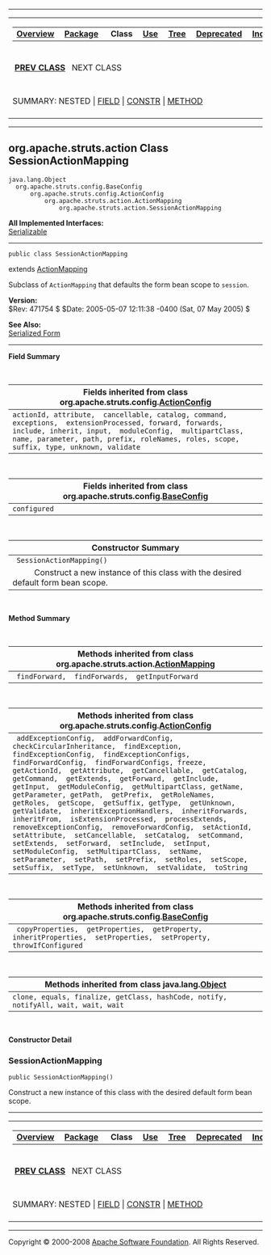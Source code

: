 ------------------------------------------------------------------------

<span id="navbar_top"></span> [](#skip-navbar_top "Skip navigation links")

<table>
<colgroup>
<col width="50%" />
<col width="50%" />
</colgroup>
<tbody>
<tr class="odd">
<td align="left"><span id="navbar_top_firstrow"></span>
<table>
<tbody>
<tr class="odd">
<td align="left"><a href="../../../../overview-summary.html.md"><strong>Overview</strong></a> </td>
<td align="left"><a href="package-summary.html.md"><strong>Package</strong></a> </td>
<td align="left"> <strong>Class</strong> </td>
<td align="left"><a href="class-use/SessionActionMapping.html.md"><strong>Use</strong></a> </td>
<td align="left"><a href="package-tree.html.md"><strong>Tree</strong></a> </td>
<td align="left"><a href="../../../../deprecated-list.html.md"><strong>Deprecated</strong></a> </td>
<td align="left"><a href="../../../../index-all.html.md"><strong>Index</strong></a> </td>
<td align="left"><a href="../../../../help-doc.html.md"><strong>Help</strong></a> </td>
</tr>
</tbody>
</table></td>
<td align="left"></td>
</tr>
<tr class="even">
<td align="left"> <a href="../../../../org/apache/struts/action/RequestProcessor.html.md" title="class in org.apache.struts.action"><strong>PREV CLASS</strong></a>   NEXT CLASS</td>
<td align="left"><a href="../../../../index.html.md?org/apache/struts/action/SessionActionMapping.html"><strong>FRAMES</strong></a>    <a href="SessionActionMapping.html"><strong>NO FRAMES</strong></a>    
<a href="../../../../allclasses-noframe.html.md"><strong>All Classes</strong></a></td>
</tr>
<tr class="odd">
<td align="left">SUMMARY: NESTED | <a href="#fields_inherited_from_class_org.apache.struts.config.ActionConfig">FIELD</a> | <a href="#constructor_summary">CONSTR</a> | <a href="#methods_inherited_from_class_org.apache.struts.action.ActionMapping">METHOD</a></td>
<td align="left">DETAIL: FIELD | <a href="#constructor_detail">CONSTR</a> | METHOD</td>
</tr>
</tbody>
</table>

<span id="skip-navbar_top"></span>

------------------------------------------------------------------------

org.apache.struts.action
 Class SessionActionMapping
---------------------------

    java.lang.Object
      org.apache.struts.config.BaseConfig
          org.apache.struts.config.ActionConfig
              org.apache.struts.action.ActionMapping
                  org.apache.struts.action.SessionActionMapping

**All Implemented Interfaces:**  
[Serializable](http://java.sun.com/j2se/1.4.2/docs/api/java/io/Serializable.html.md?is-external=true "class or interface in java.io")

------------------------------------------------------------------------

    public class SessionActionMapping

extends [ActionMapping](../../../../org/apache/struts/action/ActionMapping.html.md "class in org.apache.struts.action")

Subclass of `ActionMapping` that defaults the form bean scope to `session`.

**Version:**  
$Rev: 471754 $ $Date: 2005-05-07 12:11:38 -0400 (Sat, 07 May 2005) $

**See Also:**  
[Serialized Form](../../../../serialized-form.html.md#org.apache.struts.action.SessionActionMapping)

------------------------------------------------------------------------

<span id="field_summary"></span>

**Field Summary**

 <span id="fields_inherited_from_class_org.apache.struts.config.ActionConfig"></span>

| **Fields inherited from class org.apache.struts.config.[ActionConfig](../../../../org/apache/struts/config/ActionConfig.html.md "class in org.apache.struts.config")**                                                                                          |
|--------------------------------------------------------------------------------------------------------------------------------------------------------------------------------------------------------------------------------------------------------------|
| `actionId, attribute,  cancellable, catalog, command,  exceptions,  extensionProcessed, forward, forwards, include, inherit, input,  moduleConfig,  multipartClass, name, parameter, path, prefix, roleNames, roles, scope, suffix, type, unknown, validate` |

 <span id="fields_inherited_from_class_org.apache.struts.config.BaseConfig"></span>

| **Fields inherited from class org.apache.struts.config.[BaseConfig](../../../../org/apache/struts/config/BaseConfig.html.md "class in org.apache.struts.config")** |
|-----------------------------------------------------------------------------------------------------------------------------------------------------------------|
| `configured`                                                                                                                                                    |

  <span id="constructor_summary"></span>

| **Constructor Summary**                                                                     |
|---------------------------------------------------------------------------------------------|
| ` SessionActionMapping()`                                                                   
            Construct a new instance of this class with the desired default form bean scope.  |

  <span id="method_summary"></span>

**Method Summary**

 <span id="methods_inherited_from_class_org.apache.struts.action.ActionMapping"></span>

| **Methods inherited from class org.apache.struts.action.[ActionMapping](../../../../org/apache/struts/action/ActionMapping.html.md "class in org.apache.struts.action")** |
|------------------------------------------------------------------------------------------------------------------------------------------------------------------------|
| ` findForward,  findForwards,  getInputForward`                                                                                                                        |

 <span id="methods_inherited_from_class_org.apache.struts.config.ActionConfig"></span>

| **Methods inherited from class org.apache.struts.config.[ActionConfig](../../../../org/apache/struts/config/ActionConfig.html.md "class in org.apache.struts.config")**                                                                                                                                                                                                                                                                                                                                                                                                                                                                                                                                                                                                                                                                                                                                                                  |
|---------------------------------------------------------------------------------------------------------------------------------------------------------------------------------------------------------------------------------------------------------------------------------------------------------------------------------------------------------------------------------------------------------------------------------------------------------------------------------------------------------------------------------------------------------------------------------------------------------------------------------------------------------------------------------------------------------------------------------------------------------------------------------------------------------------------------------------------------------------------------------------------------------------------------------------|
| ` addExceptionConfig,  addForwardConfig,  checkCircularInheritance,  findException,  findExceptionConfig,  findExceptionConfigs,  findForwardConfig,  findForwardConfigs, freeze,  getActionId,  getAttribute,  getCancellable,  getCatalog,  getCommand,  getExtends,  getForward,  getInclude,  getInput,  getModuleConfig,  getMultipartClass, getName,  getParameter, getPath,  getPrefix,  getRoleNames,  getRoles,  getScope,  getSuffix, getType,  getUnknown,  getValidate,  inheritExceptionHandlers,  inheritForwards,  inheritFrom,  isExtensionProcessed,  processExtends,  removeExceptionConfig,  removeForwardConfig,  setActionId,  setAttribute,  setCancellable,  setCatalog,  setCommand,  setExtends,  setForward,  setInclude,  setInput,  setModuleConfig,  setMultipartClass,  setName,  setParameter,  setPath,  setPrefix,  setRoles,  setScope,  setSuffix,  setType,  setUnknown,  setValidate,  toString` |

 <span id="methods_inherited_from_class_org.apache.struts.config.BaseConfig"></span>

| **Methods inherited from class org.apache.struts.config.[BaseConfig](../../../../org/apache/struts/config/BaseConfig.html.md "class in org.apache.struts.config")** |
|------------------------------------------------------------------------------------------------------------------------------------------------------------------|
| ` copyProperties,  getProperties,  getProperty,  inheritProperties,  setProperties,  setProperty,  throwIfConfigured`                                            |

 <span id="methods_inherited_from_class_java.lang.Object"></span>

| **Methods inherited from class java.lang.[Object](http://java.sun.com/j2se/1.4.2/docs/api/java/lang/Object.html.md?is-external=true "class or interface in java.lang")** |
|-----------------------------------------------------------------------------------------------------------------------------------------------------------------------|
| `clone, equals, finalize, getClass, hashCode, notify, notifyAll, wait, wait, wait`                                                                                    |

 

<span id="constructor_detail"></span>

**Constructor Detail**

### SessionActionMapping

    public SessionActionMapping()

Construct a new instance of this class with the desired default form bean scope.

------------------------------------------------------------------------

<span id="navbar_bottom"></span> [](#skip-navbar_bottom "Skip navigation links")

<table>
<colgroup>
<col width="50%" />
<col width="50%" />
</colgroup>
<tbody>
<tr class="odd">
<td align="left"><span id="navbar_bottom_firstrow"></span>
<table>
<tbody>
<tr class="odd">
<td align="left"><a href="../../../../overview-summary.html.md"><strong>Overview</strong></a> </td>
<td align="left"><a href="package-summary.html.md"><strong>Package</strong></a> </td>
<td align="left"> <strong>Class</strong> </td>
<td align="left"><a href="class-use/SessionActionMapping.html.md"><strong>Use</strong></a> </td>
<td align="left"><a href="package-tree.html.md"><strong>Tree</strong></a> </td>
<td align="left"><a href="../../../../deprecated-list.html.md"><strong>Deprecated</strong></a> </td>
<td align="left"><a href="../../../../index-all.html.md"><strong>Index</strong></a> </td>
<td align="left"><a href="../../../../help-doc.html.md"><strong>Help</strong></a> </td>
</tr>
</tbody>
</table></td>
<td align="left"></td>
</tr>
<tr class="even">
<td align="left"> <a href="../../../../org/apache/struts/action/RequestProcessor.html.md" title="class in org.apache.struts.action"><strong>PREV CLASS</strong></a>   NEXT CLASS</td>
<td align="left"><a href="../../../../index.html.md?org/apache/struts/action/SessionActionMapping.html"><strong>FRAMES</strong></a>    <a href="SessionActionMapping.html"><strong>NO FRAMES</strong></a>    
<a href="../../../../allclasses-noframe.html.md"><strong>All Classes</strong></a></td>
</tr>
<tr class="odd">
<td align="left">SUMMARY: NESTED | <a href="#fields_inherited_from_class_org.apache.struts.config.ActionConfig">FIELD</a> | <a href="#constructor_summary">CONSTR</a> | <a href="#methods_inherited_from_class_org.apache.struts.action.ActionMapping">METHOD</a></td>
<td align="left">DETAIL: FIELD | <a href="#constructor_detail">CONSTR</a> | METHOD</td>
</tr>
</tbody>
</table>

<span id="skip-navbar_bottom"></span>

------------------------------------------------------------------------

Copyright © 2000-2008 [Apache Software Foundation](http://www.apache.org/). All Rights Reserved.
